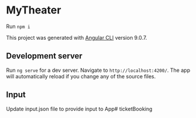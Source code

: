 # MyTheater


Run `npm i`

This project was generated with [Angular CLI](https://github.com/angular/angular-cli) version 9.0.7.

## Development server

Run `ng serve` for a dev server. Navigate to `http://localhost:4200/`. The app will automatically reload if you change any of the source files.


## Input

Update input.json file to provide input to App# ticketBooking

